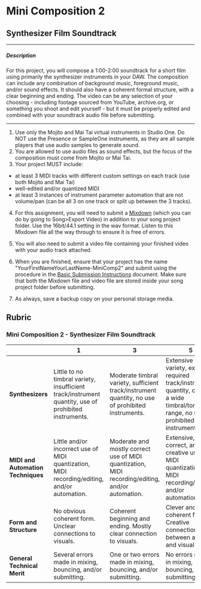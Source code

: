 # Mini Composition 2
## Synthesizer Film Soundtrack

---

##### Description
  For this project, you will compose a 1:00-2:00 soundtrack for a short film using primarily the synthesizer instruments in your DAW. The composition can include any combination of background music, foreground music, and/or sound effects. It should also have a coherent formal structure, with a clear beginning and ending.
  The video can be any selection of your choosing - including footage sourced from YouTube, archive.org, or something you shoot and edit yourself - but it must be properly edited and combined with your soundtrack audio file before submitting.

---

1. Use only the Mojito and Mai Tai virtual instruments in Studio One.  Do NOT use the Presence or SampleOne instruments, as they are all sample players that use audio samples to generate sound.
2. You are allowed to use audio files as sound effects, but the focus of the composition must come from Mojito or Mai Tai.
3. Your project MUST include:
  * at least 3 MIDI tracks with different custom settings on each track (use both Mojito and Mai Tai)
  * well-edited and/or quantized MIDI
  * at least 3 instances of instrument parameter automation that are not volume/pan (can be all 3 on one track or split up between the 3 tracks).
4. For this assignment, you will need to submit a [Mixdown](../DAW-instructions/mixing-down.md) (which you can do by going to Song>Export Video) in addition to your song project folder. Use the 16bit/44.1 setting in the wav format. Listen to this Mixdown file all the way through to ensure it is free of errors.
5. You will also need to submit a video file containing your finished video with your audio track attached. 

6. When you are finished, ensure that your project has the name "YourFirstNameYourLastName-MiniComp2" and submit using the procedure in the [Basic Submission Instructions](../DAW-instructions/basic-submission-instructions.md#submitting-a-song) document. Make sure that both the Mixdown file and video file are stored inside your song project folder before submitting.
7. As always, save a backup copy on your personal storage media.

## Rubric
### Mini Composition 2 - Synthesizer Film Soundtrack

| | **1** | **3** | **5** | **Score**
| --- | --- | --- | --- | ---
| **Synthesizers** | Little to no timbral variety, insufficient track/instrument quantity, use of prohibited instruments. | Moderate timbral variety, sufficient track/instrument quantity, no use of prohibited instruments. | Extensive timbral variety, exceeds required track/instrument quantity, covers a wide timbral/tonal range, no use of prohibited instruments | |
| **MIDI and Automation Techniques** | Little and/or incorrect use of MIDI quantization, MIDI recording/editing, and/or automation. | Moderate and mostly correct use of MIDI quantization, MIDI recording/editing, and/or automation. | Extensive, correct, and creative use of MIDI quantization, MIDI recording/editing, and/or automation. | |
| **Form and Structure** | No obvious coherent form. Unclear connections to visuals. | Coherent beginning and ending. Mostly clear connection to visuals. | Clever and coherent form. Creative connections between audio and visuals. | |
| **General Technical Merit** | Several errors made in mixing, bouncing, and/or submitting. | One or two errors made in mixing, bouncing, and/or submitting. | No errors made in mixing, bouncing, and/or submitting. | | |
